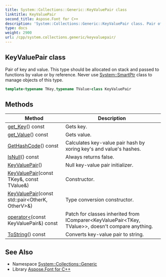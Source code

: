 ```yaml
---
title: System::Collections::Generic::KeyValuePair class
linktitle: KeyValuePair
second_title: Aspose.Font for C++
description: 'System::Collections::Generic::KeyValuePair class. Pair of key and value. This type should be allocated on stack and passed to functions by value or by reference. Never use System::SmartPtr class to manage objects of this type in C++.'
type: docs
weight: 2900
url: /cpp/system.collections.generic/keyvaluepair/
---
```

## KeyValuePair class


Pair of key and value. This type should be allocated on stack and passed to functions by value or by reference. Never use [System::SmartPtr](../../system/smartptr/) class to manage objects of this type.

```cpp
template<typename TKey,typename TValue>class KeyValuePair
```

## Methods

| Method | Description |
| --- | --- |
| [get_Key](./get_key/)() const | Gets key. |
| [get_Value](./get_value/)() const | Gets value. |
| [GetHashCode](./gethashcode/)() const | Calculates key-value pair hash by xoring key's and value's hashes. |
| [IsNull](./isnull/)() const | Always returns false. |
| [KeyValuePair](./keyvaluepair/)() | Null key-value pair initializer. |
| [KeyValuePair](./keyvaluepair/)(const TKey\&, const TValue\&) | Constructor. |
| [KeyValuePair](./keyvaluepair/)(const std::pair\<OtherK, OtherV\>\&) | Type conversion constructor. |
| [operator<](./operator_/)(const KeyValuePair\&) const | Patch for classes inherited from IComparer<KeyValuePair<TKey, TValue>>, doesn't compare anything. |
| [ToString](./tostring/)() const | Converts key-value pair to string. |

## See Also

* Namespace [System::Collections::Generic](../)
* Library [Aspose.Font for C++](../../)
